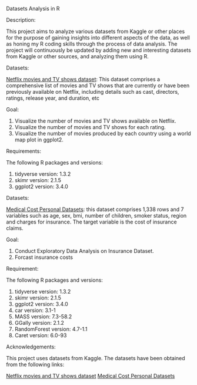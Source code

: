Datasets Analysis in R

Description:

This project aims to analyze various datasets from Kaggle or other places for the purpose of gaining insights into different aspects of the data, as well as 
honing my R coding skills through the process of data analysis. The project will continuously be updated by adding new and interesting datasets from Kaggle or 
other sources, and analyzing them using R.

Datasets:

[Netflix movies and TV shows dataset](https://www.kaggle.com/datasets/shivamb/netflix-shows): This dataset comprises a comprehensive list of movies and 
TV shows that are currently or have been previously available on Netflix, including details such as cast, directors, ratings, release year, and duration, etc

Goal: 

1. Visualize the number of movies and TV shows available on Netflix.
2. Visualize the number of movies and TV shows for each rating.
3. Visualize the number of movies produced by each country using a world map plot in ggplot2.

Requirements:

The following R packages and versions:

1. tidyverse version:	1.3.2
2. skimr version:	2.1.5
3. ggplot2 version:	3.4.0

Datasets:

[Medical Cost Personal Datasets](https://github.com/stedy/Machine-Learning-with-R-datasets/blob/master/insurance.csv): this dataset comprises 1,338 rows and 7 variables such as age, sex, bmi, number of children, smoker status, region and charges for insurance. The target variable is the cost of insurance claims. 

Goal:
1. Conduct Exploratory Data Analysis on Insurance Dataset.
2. Forcast insurance costs 

Requirement:

The following R packages and versions:

1. tidyverse version:	1.3.2
2. skimr version:	2.1.5
3. ggplot2 version:	3.4.0
4. car  version: 	3.1-1
5. MASS version: 	7.3-58.2
6. GGally version: 2.1.2
7. RandomForest version: 4.7-1.1
8. Caret version: 6.0-93









Acknowledgements:

This project uses datasets from Kaggle. The datasets have been obtained from the following links:

[Netflix movies and TV shows dataset](https://www.kaggle.com/datasets/shivamb/netflix-shows)
[Medical Cost Personal Datasets](https://github.com/stedy/Machine-Learning-with-R-datasets/blob/master/insurance.csv)
